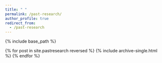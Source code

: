 ```yaml
---
title: " "
permalink: /past-research/
author_profile: true
redirect_from:
  - /past-research
---
```


{% include base_path %}

{% for post in site.pastresearch reversed %}
  {% include archive-single.html %}
{% endfor %}
